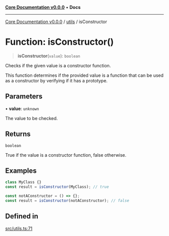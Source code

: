 [**Core Documentation v0.0.0**](../../README.md) • **Docs**

***

[Core Documentation v0.0.0](../../modules.md) / [utils](../README.md) / isConstructor

# Function: isConstructor()

> **isConstructor**(`value`): `boolean`

Checks if the given value is a constructor function.

This function determines if the provided value is a function
that can be used as a constructor by verifying if it has a prototype.

## Parameters

• **value**: `unknown`

The value to be checked.

## Returns

`boolean`

True if the value is a constructor function, false otherwise.

## Examples

```typescript
class MyClass {}
const result = isConstructor(MyClass); // true
```

```typescript
const notAConstructor = () => {};
const result = isConstructor(notAConstructor); // false
```

## Defined in

[src/utils.ts:71](https://github.com/stonemjs/core/blob/65be5a9387baf469de681455799e33a2688aa3c9/src/utils.ts#L71)
